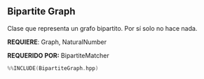 ## Bipartite Graph

Clase que representa un grafo bipartito. Por sí solo no hace nada.

**REQUIERE**: Graph, NaturalNumber

**REQUERIDO POR:** BipartiteMatcher

```c++
%%INCLUDE(BipartiteGraph.hpp)
```
